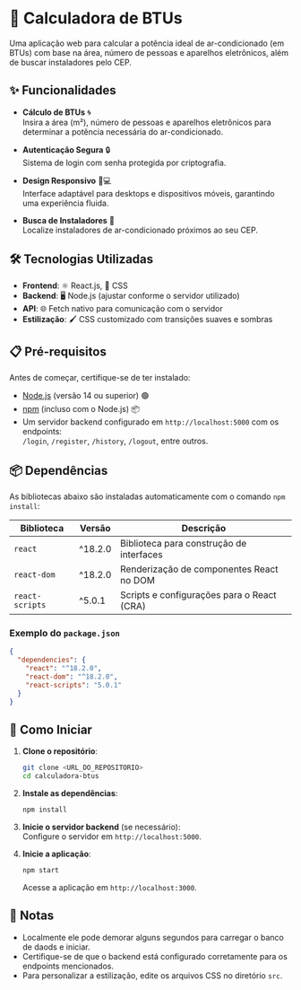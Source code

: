 # 🧮 Calculadora de BTUs

Uma aplicação web para calcular a potência ideal de ar-condicionado (em BTUs) com base na área, número de pessoas e aparelhos eletrônicos, além de buscar instaladores pelo CEP.

## ✨ Funcionalidades

- **Cálculo de BTUs** 🌀  
  Insira a área (m²), número de pessoas e aparelhos eletrônicos para determinar a potência necessária do ar-condicionado.

- **Autenticação Segura** 🔒  
  Sistema de login com senha protegida por criptografia.

- **Design Responsivo** 📱💻  
  Interface adaptável para desktops e dispositivos móveis, garantindo uma experiência fluida.

- **Busca de Instaladores** 📍  
  Localize instaladores de ar-condicionado próximos ao seu CEP.

## 🛠️ Tecnologias Utilizadas

- **Frontend**: ⚛️ React.js, 🎨 CSS  
- **Backend**: 🖥️ Node.js (ajustar conforme o servidor utilizado)  
- **API**: 🌐 Fetch nativo para comunicação com o servidor  
- **Estilização**: 🖌️ CSS customizado com transições suaves e sombras  

## 📋 Pré-requisitos

Antes de começar, certifique-se de ter instalado:

- [Node.js](https://nodejs.org/) (versão 14 ou superior) 🟢  
- [npm](https://www.npmjs.com/) (incluso com o Node.js) 📦  
- Um servidor backend configurado em `http://localhost:5000` com os endpoints:  
  `/login`, `/register`, `/history`, `/logout`, entre outros.

## 📦 Dependências

As bibliotecas abaixo são instaladas automaticamente com o comando `npm install`:

| Biblioteca       | Versão   | Descrição                                      |
|------------------|----------|------------------------------------------------|
| `react`          | ^18.2.0  | Biblioteca para construção de interfaces       |
| `react-dom`      | ^18.2.0  | Renderização de componentes React no DOM       |
| `react-scripts`  | ^5.0.1   | Scripts e configurações para o React (CRA)     |

### Exemplo do `package.json`

```json
{
  "dependencies": {
    "react": "^18.2.0",
    "react-dom": "^18.2.0",
    "react-scripts": "5.0.1"
  }
}
```

## 🚀 Como Iniciar

1. **Clone o repositório**:  
   ```bash
   git clone <URL_DO_REPOSITORIO>
   cd calculadora-btus
   ```

2. **Instale as dependências**:  
   ```bash
   npm install
   ```

3. **Inicie o servidor backend** (se necessário):  
   Configure o servidor em `http://localhost:5000`.

4. **Inicie a aplicação**:  
   ```bash
   npm start
   ```

   Acesse a aplicação em `http://localhost:3000`.

## 📝 Notas

- Localmente ele pode demorar alguns segundos para carregar o banco de daods e iniciar.
- Certifique-se de que o backend está configurado corretamente para os endpoints mencionados.  
- Para personalizar a estilização, edite os arquivos CSS no diretório `src`.  
